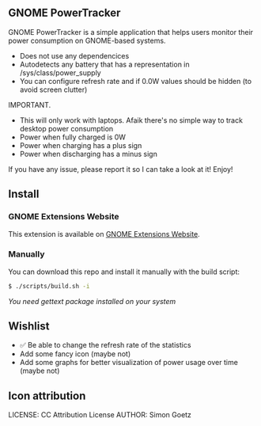 ## GNOME PowerTracker
GNOME PowerTracker is a simple application that helps users monitor their power consumption on GNOME-based systems.

- Does not use any dependencices
- Autodetects any battery that has a representation in /sys/class/power_supply
- You can configure refresh rate and if 0.0W values should be hidden (to avoid screen clutter)

IMPORTANT.
- This will only work with laptops. Afaik there's no simple way to track desktop power consumption
- Power when fully charged is 0W
- Power when charging has a plus sign
- Power when discharging has a minus sign

If you have any issue, please report it so I can take a look at it!
Enjoy!

## Install

### GNOME Extensions Website

This extension is available on [GNOME Extensions Website](https://extensions.gnome.org/extension/7341/power-tracker/).

### Manually

You can download this repo and install it manually with the build script:

```bash
$ ./scripts/build.sh -i
```

*You need gettext package installed on your system*

## Wishlist
- ✅ Be able to change the refresh rate of the statistics
- Add some fancy icon (maybe not)
- Add some graphs for better visualization of power usage over time (maybe not)

## Icon attribution
LICENSE: CC Attribution License
AUTHOR: Simon Goetz
